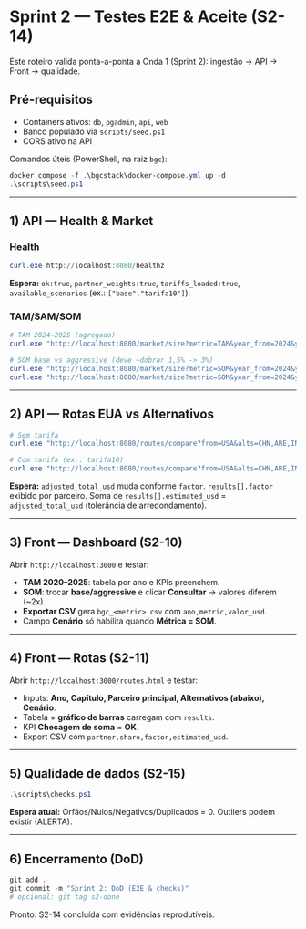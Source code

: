 
# Sprint 2 — Testes E2E & Aceite (S2-14)

Este roteiro valida ponta-a-ponta a Onda 1 (Sprint 2): ingestão → API → Front → qualidade.

## Pré-requisitos
- Containers ativos: `db`, `pgadmin`, `api`, `web`
- Banco populado via `scripts/seed.ps1`
- CORS ativo na API

Comandos úteis (PowerShell, na raiz `bgc`):
```powershell
docker compose -f .\bgcstack\docker-compose.yml up -d
.\scripts\seed.ps1
```

---

## 1) API — Health & Market

### Health
```powershell
curl.exe http://localhost:8080/healthz
```
**Espera:** `ok:true`, `partner_weights:true`, `tariffs_loaded:true`, `available_scenarios` (ex.: `["base","tarifa10"]`).

### TAM/SAM/SOM
```powershell
# TAM 2024–2025 (agregado)
curl.exe "http://localhost:8080/market/size?metric=TAM&year_from=2024&year_to=2025"

# SOM base vs aggressive (deve ~dobrar 1,5% -> 3%)
curl.exe "http://localhost:8080/market/size?metric=SOM&year_from=2024&year_to=2024&scenario=base"
curl.exe "http://localhost:8080/market/size?metric=SOM&year_from=2024&year_to=2024&scenario=aggressive"
```

---

## 2) API — Rotas EUA vs Alternativos
```powershell
# Sem tarifa
curl.exe "http://localhost:8080/routes/compare?from=USA&alts=CHN,ARE,IND&ncm_chapter=84&year=2024"

# Com tarifa (ex.: tarifa10)
curl.exe "http://localhost:8080/routes/compare?from=USA&alts=CHN,ARE,IND&ncm_chapter=84&year=2024&tariff_scenario=tarifa10"
```
**Espera:** `adjusted_total_usd` muda conforme `factor`. `results[].factor` exibido por parceiro. Soma de `results[].estimated_usd` = `adjusted_total_usd` (tolerância de arredondamento).

---

## 3) Front — Dashboard (S2-10)
Abrir `http://localhost:3000` e testar:
- **TAM 2020–2025**: tabela por ano e KPIs preenchem.
- **SOM**: trocar **base/aggressive** e clicar **Consultar** → valores diferem (~2x).
- **Exportar CSV** gera `bgc_<metric>.csv` com `ano,metric,valor_usd`.
- Campo **Cenário** só habilita quando **Métrica = SOM**.

---

## 4) Front — Rotas (S2-11)
Abrir `http://localhost:3000/routes.html` e testar:
- Inputs: **Ano, Capítulo, Parceiro principal, Alternativos (abaixo), Cenário**.
- Tabela + **gráfico de barras** carregam com `results`.
- KPI **Checagem de soma** = **OK**.
- Export CSV com `partner,share,factor,estimated_usd`.

---

## 5) Qualidade de dados (S2-15)
```powershell
.\scripts\checks.ps1
```
**Espera atual:** Órfãos/Nulos/Negativos/Duplicados = 0. Outliers podem existir (ALERTA).

---

## 6) Encerramento (DoD)
```powershell
git add .
git commit -m "Sprint 2: DoD (E2E & checks)"
# opcional: git tag s2-done
```
Pronto: S2-14 concluída com evidências reprodutíveis.
